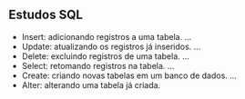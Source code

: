 ## Estudos SQL

- Insert: adicionando registros a uma tabela. ...
- Update: atualizando os registros já inseridos. ...
- Delete: excluindo registros de uma tabela. ...
- Select: retomando registros na tabela. ...
- Create: criando novas tabelas em um banco de dados. ...
- Alter: alterando uma tabela já criada.
